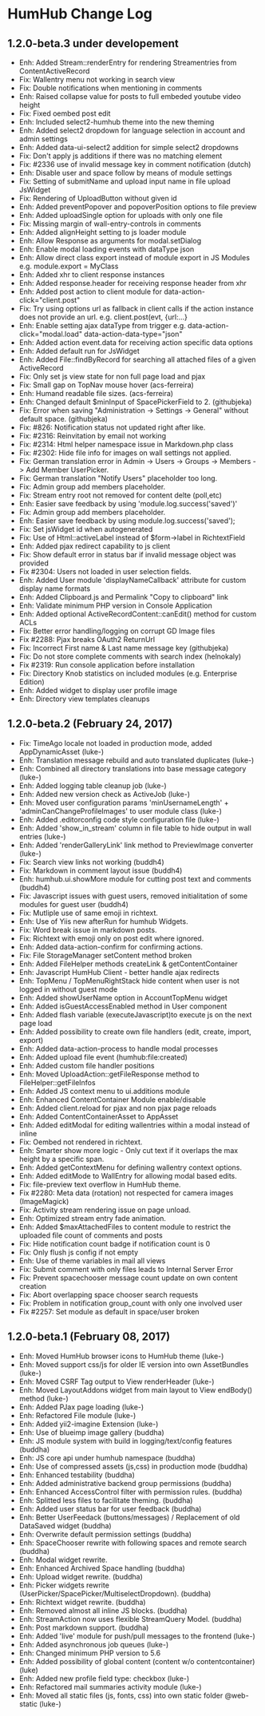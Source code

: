 HumHub Change Log
=================

1.2.0-beta.3 under developement
--------------------------------
- Enh: Added Stream::renderEntry for rendering Streamentries from ContentActiveRecord
- Fix: Wallentry menu not working in search view
- Fix: Double notifications when mentioning in comments
- Enh: Raised collapse value for posts to full embeded youtube video height
- Fix: Fixed oembed post edit
- Enh: Included select2-humhub theme into the new theming
- Enh: Added select2 dropdown for language selection in account and admin settings
- Enh: Added data-ui-select2 addition for simple select2 dropdowns
- Fix: Don't apply js additions if there was no matching element
- Fix: #2336 use of invalid message key in comment notification (dutch)
- Enh: Disable user and space follow by means of module settings
- Fix: Setting of submitName and upload input name in file upload JsWidget
- Fix: Rendering of UploadButton without given id
- Enh: Added preventPopover and popoverPosition options to file preview
- Enh: Added uploadSingle option for uploads with only one file
- Fix: Missing margin of wall-entry-controls in comments
- Enh: Added alignHeight setting to js loader module
- Enh: Allow Response as arguments for modal.setDialog
- Enh: Enable modal loading events with dataType json
- Enh: Allow direct class export instead of module export in JS Modules e.g. module.export = MyClass
- Enh: Added xhr to client response instances
- Enh: Added response.header for receiving response header from xhr
- Enh: Added post action to client module for data-action-click="client.post"
- Fix: Try using options url as fallback in client calls if the action instance does not provide an url. e.g. client.post(evt, {url:...}
- Enh: Enable setting ajax dataType from trigger e.g. data-action-click="modal.load" data-action-data-type="json"
- Enh: Added action event.data for receiving action specific data options
- Enh: Added default run for JsWidget
- Enh: Added File::findByRecord for searching all attached files of a given ActiveRecord
- Fix: Only set js view state for non full page load and pjax
- Fix: Small gap on TopNav mouse hover (acs-ferreira)
- Enh: Humand readable file sizes. (acs-ferreira)
- Enh: Changed default $minInput of SpacePickerField to 2. (githubjeka)
- Fix: Error when saving "Administration -> Settings -> General" without default space. (githubjeka)
- Fix: #826: Notification status not updated right after like.
- Fix: #2316: Reinvitation by email not working
- Fix: #2314: Html helper namespace issue in Markdown.php class
- Fix: #2302: Hide file info for images on wall settings not applied.
- Fix: German translation error in Admin -> Users -> Groups -> Members -> Add Member UserPicker.
- Fix: German translation "Notify Users" placeholder too long.
- Fix: Admin group add members placeholder.
- Fix: Stream entry root not removed for content delte (poll,etc)
- Enh: Easier save feedback by using 'module.log.success('saved')'
- Fix: Admin group add members placeholder.
- Enh: Easier save feedback by using module.log.success('saved');
- Fix: Set jsWidget id when autogenerated
- Fix: Use of Html::activeLabel instead of $form->label in RichtextField
- Enh: Added pjax redirect capability to js client
- Fix: Show default error in status bar if invalid message object was provided
- Fix #2304: Users not loaded in user selection fields.
- Enh: Added User module 'displayNameCallback' attribute for custom display name formats
- Enh: Added Clipboard.js and Permalink "Copy to clipboard" link
- Enh: Validate minimum PHP version in Console Application
- Enh: Added optional ActiveRecordContent::canEdit() method for custom ACLs
- Fix: Better error handling/logging on corrupt GD Image files
- Fix #2288: Pjax breaks OAuth2 ReturnUrl
- Fix: Incorrect First name & Last name message key (githubjeka)
- Fix: Do not store complete comments with search index (helnokaly)
- Fix #2319: Run console application before installation
- Fix: Directory Knob statistics on included modules (e.g. Enterprise Edition)
- Enh: Added widget to display user profile image
- Enh: Directory view templates cleanups

1.2.0-beta.2 (February 24, 2017)
--------------------------------
- Fix: TimeAgo locale not loaded in production mode, added AppDynamicAsset (luke-)
- Enh: Translation message rebuild and auto translated duplicates (luke-)
- Enh: Combined all directory translations into base message category (luke-)
- Enh: Added logging table cleanup job (luke-)
- Enh: Added new version check as ActiveJob (luke-)
- Enh: Moved user configuration params 'minUsernameLength' + 'adminCanChangeProfileImages' to user module class (luke-)
- Enh: Added .editorconfig code style configuration file (luke-)
- Enh: Added 'show_in_stream' column in file table to hide output in wall entries (luke-)
- Enh: Added 'renderGalleryLink' link method to PreviewImage converter (luke-)
- Fix: Search view links not working (buddh4)
- Fix: Markdown in comment layout issue (buddh4)
- Enh: humhub.ui.showMore module for cutting post text and comments (buddh4)
- Fix: Javascript issues with guest users, removed initialitation of some modules for guest user (buddh4)
- Fix: Mutliple use of same emoji in richtext.
- Enh: Use of Yiis new afterRun for humhub Widgets.
- Fix: Word break issue in markdown posts.
- Fix: Richtext with emoji only on post edit where ignored.
- Enh: Added data-action-confirm for confirming actions.
- Fix: File StorageManager setContent method broken
- Enh: Added FileHelper methods createLink & getContentContainer
- Enh: Javascript HumHub Client - better handle ajax redirects
- Enh: TopMenu / TopMenuRightStack hide content when user is not logged in without guest mode
- Enh: Added showUserName option in AccountTopMenu widget
- Enh: Added isGuestAccessEnabled method in User component
- Enh: Added flash variable (executeJavascript)to execute js on the next page load
- Enh: Added possibility to create own file handlers (edit, create, import, export)
- Enh: Added data-action-process to handle modal processes
- Enh: Added upload file event (humhub:file:created)
- Enh: Added custom file handler positions
- Enh: Moved UploadAction::getFileResponse method to FileHelper::getFileInfos
- Enh: Added JS context menu to ui.additions module
- Enh: Enhanced ContentContainer Module enable/disable
- Enh: Added client.reload for pjax and non pjax page reloads
- Enh: Added ContentContainerAsset to AppAsset
- Enh: Added editModal for editing wallentries within a modal instead of inline
- Fix: Oembed not rendered in richtext.
- Enh: Smarter show more logic - Only cut text if it overlaps the max height by a specific span.
- Enh: Added getContextMenu for defining wallentry context options. 
- Enh: Added editMode to WallEntry for allowing modal based edits.
- Fix: file-preview text overflow in HumHub theme.
- Fix #2280: Meta data (rotation) not respected for camera images (ImageMagick)
- Fix: Activity stream rendering issue on page unload.
- Enh: Optimized stream entry fade animation.
- Enh: Added $maxAttachedFiles to content module to restrict the uploaded file count of comments and posts
- Fix: Hide notification count badge if notification count is 0
- Fix: Only flush js config if not empty
- Enh: Use of theme variables in mail all views
- Fix: Submit comment with only files leads to Internal Server Error
- Fix: Prevent spacechooser message count update on own content creation
- Fix: Abort overlapping space chooser search requests
- Fix: Problem in notification group_count with only one involved user
- Fix #2257: Set module as default in space/user broken

1.2.0-beta.1 (February 08, 2017)
--------------------------------
- Enh: Moved HumHub browser icons to HumHub theme (luke-)
- Enh: Moved support css/js for older IE version into own AssetBundles (luke-)
- Enh: Moved CSRF Tag output to View renderHeader (luke-)
- Enh: Moved LayoutAddons widget from main layout to View endBody() method (luke-)
- Enh: Added PJax page loading (luke-)
- Enh: Refactored File module (luke-)
- Enh: Added yii2-imagine Extension (luke-)
- Enh: Use of blueimp image gallery (buddha)
- Enh: JS module system with build in logging/text/config features (buddha)
- Enh: JS core api under humhub namespace (buddha)
- Enh: Use of compressed assets (js,css) in production mode (buddha)
- Enh: Enhanced testability (buddha)
- Enh: Added administrative backend group permissions (buddha)
- Enh: Enhanced AccessControl filter with permission rules. (buddha)
- Enh: Splitted less files to facilitate theming. (buddha)
- Enh: Added user status bar for user feedback (buddha)
- Enh: Better UserFeedack (buttons/messages) / Replacement of old DataSaved widget (buddha)
- Enh: Overwrite default permission settings (buddha)
- Enh: SpaceChooser rewrite with following spaces and remote search (buddha)
- Enh: Modal widget rewrite.
- Enh: Enhanced Archived Space handling (buddha)
- Enh: Upload widget rewrite. (buddha)
- Enh: Picker widgets rewrite (UserPicker/SpacePicker/MultiselectDropdown). (buddha)
- Enh: Richtext widget rewrite. (buddha)
- Enh: Removed almost all inline JS blocks. (buddha)
- Enh: StreamAction now uses flexible StreamQuery Model. (buddha)
- Enh: Post markdown support. (buddha)
- Enh: Added 'live' module for push/pull messages to the frontend (luke-)
- Enh: Added asynchronous job queues (luke-)
- Enh: Changed minimum PHP version to 5.6
- Enh: Added possibility of global content (content w/o contentcontainer) (luke)
- Enh: Added new profile field type: checkbox (luke-)
- Enh: Refactored mail summaries activity module (luke-)
- Enh: Moved all static files (js, fonts, css) into own static folder @web-static (luke-)

